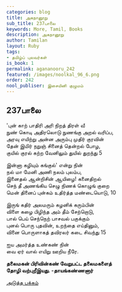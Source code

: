 ```yaml
---
categories: blog
title: அகநானூறு
sub_title: 237பாலை
keywords: More, Tamil, Books
description: அகநானூறு
author: Tamilan
layout: Ruby
tags:
- தமிழ்ப் புலவர்கள்
is_book: 1
permalink: agananooru_242
featured: /images/noolkal_96_6.png
order: 242
nool_publiser: இசையினி குழுமம்
---
```



## 237பாலை

'புன் காற் பாதிரி அரி நிறத் திரள் வீ  
நுண் கொடி அதிரலொடு நுணங்கு அறல் வரிப்ப,  
அரவு எயிற்று அன்ன அரும்பு முதிர் குரவின்  
தேன் இமிர் நறுஞ் சினைத் தென்றல் போழ,  
குயில் குரல் கற்ற வேனிலும் துயில் துறந்து 5

இன்னா கழியும் கங்குல்' என்று நின்  
நல் மா மேனி அணி நலம் புலம்ப,  
இனைதல் ஆன்றிசின் ஆயிழை! கனைதிறல்  
செந் தீ அணங்கிய செழு நிணக் கொழுங் குறை  
மென் தினைப் புன்கம் உதிர்த்த மண்டையொடு, 10

இருங் கதிர் அலமரும் கழனிக் கரும்பின்  
விளை கழை பிழிந்த அம் தீம் சேற்றொடு,  
பால் பெய் செந்நெற் பாசவல் பகுக்கும்  
புனல் பொரு புதவின், உறந்தை எய்தினும்,  
வினை பொருளாகத் தவிரலர் கடை சிவந்து 15

ஐய அமர்த்த உண்கண் நின்  
வை ஏர் வால் எயிறு ஊறிய நீரே.

**தலைமகன் பிரிவின்கண் வேறுபட்ட தலைமகளைத்  
தோழி வற்புறீஇயது. -தாயங்கண்ணனார்**

[அடுத்த பக்கம்](agananooru_243)